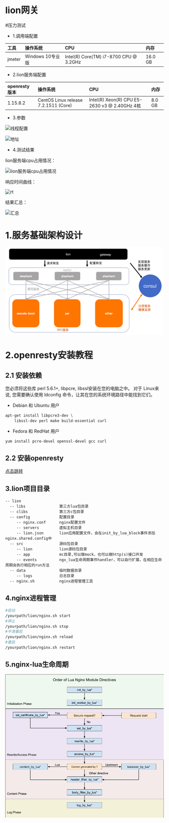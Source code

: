 # lion网关

#压力测试

* 1.调用端配置

|工具|操作系统|CPU|内存|
|:--|:--|:--|:--|
|jmeter|Windows 10专业版|Intel(R) Core(TM) i7-8700 CPU @ 3.2GHz|16.0 GB|

* 2.lion服务端配置

|openresty版本|操作系统|CPU|内存|
|:------------|:------|:--|:---|
|1.15.8.2|CentOS Linux release 7.2.1511 (Core)|Intel(R) Xeon(R) CPU E5-2630 v3 @ 2.40GHz 4核|8.0 GB|

* 3.参数

![线程配置](https://github.com/swoole-boot/swoole-boot/blob/master/img/jmeter.png?raw=true)

![地址](https://github.com/swoole-boot/swoole-boot/blob/master/img/jmeter-url.png?raw=true)

* 4.测试结果

lion服务端cpu占用情况：

![lion服务端cpu占用情况](https://github.com/swoole-boot/swoole-boot/blob/master/img/htop.png?raw=true)

响应时间曲线：

![rt](https://github.com/swoole-boot/swoole-boot/blob/master/img/rt.png?raw=true)

结果汇总：

![汇总](https://github.com/swoole-boot/swoole-boot/blob/master/img/census.png?raw=true)

# 1.服务基础架构设计

![架构图](https://github.com/swoole-boot/swoole-boot/blob/master/swoole-boot-micro-server.png?raw=true)

# 2.openresty安装教程

## 2.1 安装依赖

您必须将这些库 perl 5.6.1+, libpcre, libssl安装在您的电脑之中。 对于 Linux来说, 您需要确认使用 ldconfig 命令，让其在您的系统环境路径中能找到它们。

* Debian 和 Ubuntu 用户

```bash
apt-get install libpcre3-dev \
    libssl-dev perl make build-essential curl
```

* Fedora 和 RedHat 用户

```bash
yum install pcre-devel openssl-devel gcc curl
```

## 2.2 安装openresty

[点击跳转](http://openresty.org/cn/linux-packages.html)

## 3.lion项目目录

```
-- lion
  -- libs               第三方lua包目录
  -- clibs              第三方c包目录
  -- config             配置目录
     -- nginx.conf      nginx配置文件
     -- servers         虚拟主机目录
     -- lion.json       lion应用配置文件，会在init_by_lua_block事件添加nginx.shared.config中
  -- src                源码包目录
     -- lion            lion源码包目录
     -- app             mc目录,可以做mock，也可以做http(s)接口开发
     -- events          ngx_lua生命周期事件handler，可以自行扩展，在相应生命周期会执行相应的run方法
  -- data               临时数据目录
     -- logs            日志目录
  -- nginx.sh           nginx进程管理工具
```

## 4.nginx进程管理

```bash
#启动
/yourpath/lion/nginx.sh start
#停止
/yourpath/lion/nginx.sh stop
#平滑重启
/yourpath/lion/nginx.sh reload
#重启
/yourpath/lion/nginx.sh restart
```

## 5.nginx-lua生命周期

![image](https://github.com/swoole-boot/lion/blob/master/life.png?raw=true)